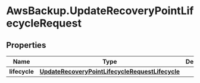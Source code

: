 # AwsBackup.UpdateRecoveryPointLifecycleRequest

## Properties

Name | Type | Description | Notes
------------ | ------------- | ------------- | -------------
**lifecycle** | [**UpdateRecoveryPointLifecycleRequestLifecycle**](UpdateRecoveryPointLifecycleRequestLifecycle.md) |  | [optional] 


